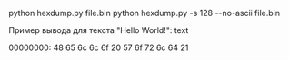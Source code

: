 python hexdump.py file.bin
python hexdump.py -s 128 --no-ascii file.bin

Пример вывода для текста "Hello World!":
text

00000000: 48 65 6c 6c 6f 20 57 6f 72 6c 64 21
